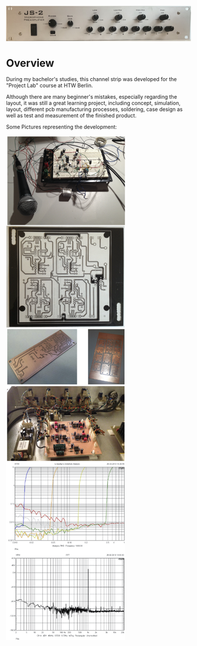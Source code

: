 ![front](./pics/front.jpg)


# Overview

During my bachelor's studies, this channel strip was developed for the "Project Lab" course at HTW Berlin.

Although there are many beginner's mistakes, especially regarding the layout, it was still a great learning project, including concept, simulation, layout, different pcb manufacturing processes, soldering, case design as well as test and measurement of the finished product.  

Some Pictures representing the development:

<img src="https://github.com/BorisJung/channelStrip/blob/master/pics/breadboard.jpg?raw=true" align="left" width="325"/>



<img src="https://github.com/BorisJung/channelStrip/blob/master/pics/mask.jpg?raw=true" align="left" width="325"/>



<img src="https://github.com/BorisJung/channelStrip/blob/master/pics/pcbs.jpg?raw=true" align="left" width="325"/>



<img src="https://github.com/BorisJung/channelStrip/blob/master/pics/mounted_pcbs.jpg?raw=true" align="left" width="325"/>



<img src="https://github.com/BorisJung/channelStrip/blob/master/pics/thd.jpg?raw=true" align="left" width="325"/>



<img src="https://github.com/BorisJung/channelStrip/blob/master/pics/fft.jpg?raw=true" align="left" width="325"/>








